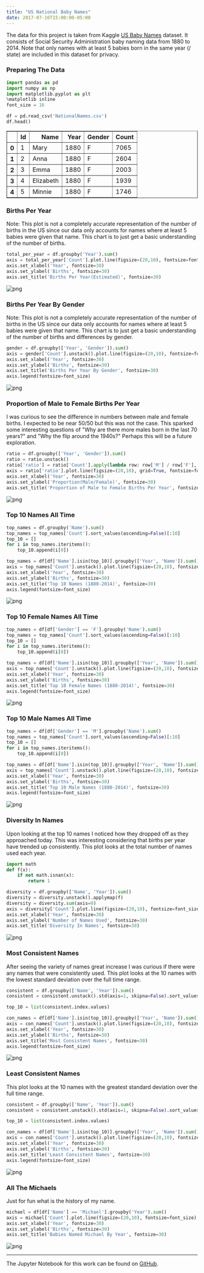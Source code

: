 ```yaml
---
title: "US National Baby Names"
date: 2017-07-16T15:00:00-05:00
---
```


The data for this project is taken from Kaggle [US Baby Names](https://www.kaggle.com/kaggle/us-baby-names) dataset. It consists of Social Security Administration baby naming data from 1880 to 2014. Note that only names with at least 5 babies born in the same year (/ state) are included in this dataset for privacy.

### Preparing The Data


```python
import pandas as pd
import numpy as np
import matplotlib.pyplot as plt
%matplotlib inline
font_size = 16
```


```python
df = pd.read_csv('NationalNames.csv')
df.head()
```

<div>
<style>
    .dataframe thead tr:only-child th {
        text-align: right;
    }

    .dataframe thead th {
        text-align: left;
    }

    .dataframe tbody tr th {
        vertical-align: top;
    }
</style>
<table border="1" class="dataframe">
  <thead>
    <tr style="text-align: right;">
      <th></th>
      <th>Id</th>
      <th>Name</th>
      <th>Year</th>
      <th>Gender</th>
      <th>Count</th>
    </tr>
  </thead>
  <tbody>
    <tr>
      <th>0</th>
      <td>1</td>
      <td>Mary</td>
      <td>1880</td>
      <td>F</td>
      <td>7065</td>
    </tr>
    <tr>
      <th>1</th>
      <td>2</td>
      <td>Anna</td>
      <td>1880</td>
      <td>F</td>
      <td>2604</td>
    </tr>
    <tr>
      <th>2</th>
      <td>3</td>
      <td>Emma</td>
      <td>1880</td>
      <td>F</td>
      <td>2003</td>
    </tr>
    <tr>
      <th>3</th>
      <td>4</td>
      <td>Elizabeth</td>
      <td>1880</td>
      <td>F</td>
      <td>1939</td>
    </tr>
    <tr>
      <th>4</th>
      <td>5</td>
      <td>Minnie</td>
      <td>1880</td>
      <td>F</td>
      <td>1746</td>
    </tr>
  </tbody>
</table>
</div>



### Births Per Year

Note: This plot is not a completely accurate representation of the number of births in the US since our data only accounts for names where at least 5 babies were given that name. This chart is to just get a basic understanding of the number of births.


```python
total_per_year = df.groupby('Year').sum()
axis = total_per_year['Count'].plot.line(figsize=(20,10), fontsize=font_size)
axis.set_xlabel('Year', fontsize=30)
axis.set_ylabel('Births', fontsize=30)
axis.set_title('Births Per Year(Estimated)', fontsize=30)
```

![png](/national_files/national_5_1.png)


### Births Per Year By Gender

Note: This plot is not a completely accurate representation of the number of births in the US since our data only accounts for names where at least 5 babies were given that name. This chart is to just get a basic understanding of the number of births and differences by gender.


```python
gender = df.groupby(['Year', 'Gender']).sum()
axis = gender['Count'].unstack().plot.line(figsize=(20,10), fontsize=font_size)
axis.set_xlabel('Year', fontsize=30)
axis.set_ylabel('Births', fontsize=30)
axis.set_title('Births Per Year By Gender', fontsize=30)
axis.legend(fontsize=font_size)
```

![png](/national_files/national_7_1.png)


### Proportion of Male to Female Births Per Year

I was curious to see the difference in numbers between male and female births. I expected to be near 50/50 but this was not the case. This sparked some interesting questions of "Why are there more males born in the last 70 years?" and "Why the flip around the 1940s?" Perhaps this will be a future exploration.


```python
ratio = df.groupby(['Year', 'Gender']).sum()
ratio = ratio.unstack()
ratio['ratio'] = ratio['Count'].apply(lambda row: row['M'] / row['F'], axis=1)
axis = ratio['ratio'].plot.line(figsize=(20,10), grid=True, fontsize=font_size)
axis.set_xlabel('Year', fontsize=30)
axis.set_ylabel('Proportion(Male/Female)', fontsize=30)
axis.set_title('Proportion of Male to Female Births Per Year', fontsize=30)
```

![png](/national_files/national_9_1.png)


### Top 10 Names All Time


```python
top_names = df.groupby('Name').sum()
top_names = top_names['Count'].sort_values(ascending=False)[:10]
top_10 = []
for i in top_names.iteritems():
    top_10.append(i[0])

top_names = df[df['Name'].isin(top_10)].groupby(['Year', 'Name']).sum()
axis = top_names['Count'].unstack().plot.line(figsize=(20,10), fontsize=font_size)
axis.set_xlabel('Year', fontsize=30)
axis.set_ylabel('Births', fontsize=30)
axis.set_title('Top 10 Names (1880-2014)', fontsize=30)
axis.legend(fontsize=font_size)
```

![png](/national_files/national_11_1.png)


### Top 10 Female Names All Time


```python
top_names = df[df['Gender'] == 'F'].groupby('Name').sum()
top_names = top_names['Count'].sort_values(ascending=False)[:10]
top_10 = []
for i in top_names.iteritems():
    top_10.append(i[0])

top_names = df[df['Name'].isin(top_10)].groupby(['Year', 'Name']).sum()
axis = top_names['Count'].unstack().plot.line(figsize=(20,10), fontsize=font_size)
axis.set_xlabel('Year', fontsize=30)
axis.set_ylabel('Births', fontsize=30)
axis.set_title('Top 10 Female Names (1880-2014)', fontsize=30)
axis.legend(fontsize=font_size)
```

![png](/national_files/national_13_1.png)


### Top 10 Male Names All Time


```python
top_names = df[df['Gender'] == 'M'].groupby('Name').sum()
top_names = top_names['Count'].sort_values(ascending=False)[:10]
top_10 = []
for i in top_names.iteritems():
    top_10.append(i[0])

top_names = df[df['Name'].isin(top_10)].groupby(['Year', 'Name']).sum()
axis = top_names['Count'].unstack().plot.line(figsize=(20,10), fontsize=font_size)
axis.set_xlabel('Year', fontsize=30)
axis.set_ylabel('Births', fontsize=30)
axis.set_title('Top 10 Male Names (1880-2014)', fontsize=30)
axis.legend(fontsize=font_size)
```

![png](/national_files/national_15_1.png)


### Diversity In Names
Upon looking at the top 10 names I noticed how they dropped off as they approached today. This was interesting considering that births per year have trended up consistently. This plot looks at the total number of names used each year.


```python
import math
def f(x):
    if not math.isnan(x):
        return 1

diversity = df.groupby(['Name', 'Year']).sum()
diversity = diversity.unstack().applymap(f)
diversity = diversity.sum(axis=0)
axis = diversity['Count'].plot.line(figsize=(20,10), fontsize=font_size)
axis.set_xlabel('Year', fontsize=30)
axis.set_ylabel('Number of Names Used', fontsize=30)
axis.set_title('Diversity In Names', fontsize=30)
```

![png](/national_files/national_17_1.png)


### Most Consistent Names

After seeing the variety of names great increase I was curious if there were any names that were consistently used. This plot looks at the 10 names with the lowest standard deviation over the full time range.


```python
consistent = df.groupby(['Name', 'Year']).sum()
consistent = consistent.unstack().std(axis=1, skipna=False).sort_values().dropna()[:10]

top_10 = list(consistent.index.values)

con_names = df[df['Name'].isin(top_10)].groupby(['Year', 'Name']).sum()
axis = con_names['Count'].unstack().plot.line(figsize=(20,10), fontsize=font_size)
axis.set_xlabel('Year', fontsize=30)
axis.set_ylabel('Births', fontsize=30)
axis.set_title('Most Consistent Names', fontsize=30)
axis.legend(fontsize=font_size)
```

![png](/national_files/national_19_1.png)


### Least Consistent Names

This plot looks at the 10 names with the greatest standard deviation over the full time range.


```python
consistent = df.groupby(['Name', 'Year']).sum()
consistent = consistent.unstack().std(axis=1, skipna=False).sort_values().dropna()[-10:]

top_10 = list(consistent.index.values)

con_names = df[df['Name'].isin(top_10)].groupby(['Year', 'Name']).sum()
axis = con_names['Count'].unstack().plot.line(figsize=(20,10), fontsize=font_size)
axis.set_xlabel('Year', fontsize=30)
axis.set_ylabel('Births', fontsize=30)
axis.set_title('Least Consistent Names', fontsize=30)
axis.legend(fontsize=font_size)
```

![png](/national_files/national_21_1.png)


### All The Michaels

Just for fun what is the history of my name.


```python
michael = df[df['Name'] == 'Michael'].groupby('Year').sum()
axis = michael['Count'].plot.line(figsize=(20,10), fontsize=font_size)
axis.set_xlabel('Year', fontsize=30)
axis.set_ylabel('Births', fontsize=30)
axis.set_title('Babies Named Michael By Year', fontsize=30)
```

![png](/national_files/national_23_1.png)


---

The Jupyter Notebook for this work can be found on [GitHub](https://github.com/mholtzscher/eda-notebooks/blob/master/baby-names/national.ipynb).
